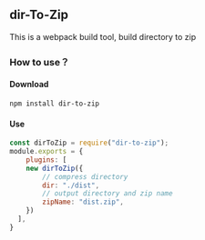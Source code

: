 ## dir-To-Zip

This is a webpack build tool, build directory to zip

### How to use？

#### Download
```
npm install dir-to-zip
```

#### Use
```js
const dirToZip = require("dir-to-zip");
module.exports = {
    plugins: [
    new dirToZip({
        // compress directory
        dir: "./dist",
        // output directory and zip name
        zipName: "dist.zip",
    })
  ],
}
```